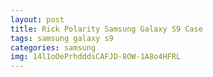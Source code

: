 ```yaml
---
layout: post
title: Rick Polarity Samsung Galaxy S9 Case
tags: samsung galaxy s9
categories: samsung
img: 14l1oOePrhdddsCAFJD-8OW-1A8o4HFRL
---
```

